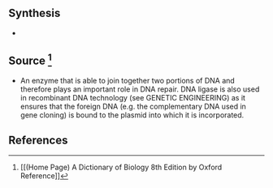 ## Synthesis
- 
## Source [^1]
- An enzyme that is able to join together two portions of DNA and therefore plays an important role in DNA repair. DNA ligase is also used in recombinant DNA technology (see GENETIC ENGINEERING) as it ensures that the foreign DNA (e.g. the complementary DNA used in gene cloning) is bound to the plasmid into which it is incorporated.
## References

[^1]: [[(Home Page) A Dictionary of Biology 8th Edition by Oxford Reference]]